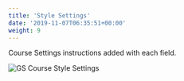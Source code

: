 ```yaml
---
title: 'Style Settings'
date: '2019-11-07T06:35:51+00:00'
weight: 9
---
```


Course Settings instructions added with each field.

![GS Course Style Settings](../images/Style_settings.png "GS Course Style Settings")